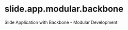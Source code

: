 slide.app.modular.backbone
==========================

Slide Application with Backbone - Modular Development